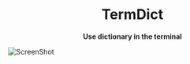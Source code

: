 <div align="center">

<h1><b>TermDict</b></h1>

<p>
<b>Use dictionary in the terminal</b>
</p>

</div>


![ScreenShot](https://github.com/Yodeman/termdict/assets/59335237/01b8da72-58ce-48de-8dea-45cf169dee74)
